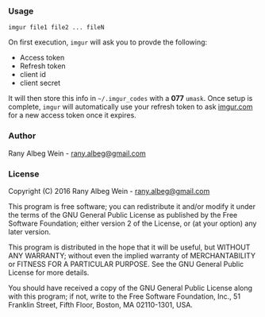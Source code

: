 ### Usage
`imgur file1 file2 ... fileN`

On first execution, `imgur` will ask you to provde the following:

- Access token
- Refresh token
- client id
- client secret

It will then store this info in `~/.imgur_codes` with a **077** `umask`. Once setup is complete, `imgur` will automatically use your refresh token to ask [imgur.com](http://imgur.com/) for a new access token once it expires.

### Author
Rany Albeg Wein - rany.albeg@gmail.com

### License

Copyright (C) 2016 Rany Albeg Wein - rany.albeg@gmail.com

This program is free software; you can redistribute it and/or
modify it under the terms of the GNU General Public License
as published by the Free Software Foundation; either version 2
of the License, or (at your option) any later version.

This program is distributed in the hope that it will be useful,
but WITHOUT ANY WARRANTY; without even the implied warranty of
MERCHANTABILITY or FITNESS FOR A PARTICULAR PURPOSE.  See the
GNU General Public License for more details.

You should have received a copy of the GNU General Public License
along with this program; if not, write to the Free Software
Foundation, Inc., 51 Franklin Street, Fifth Floor, Boston, MA  02110-1301, USA.

